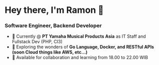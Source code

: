 # Hey there, I'm Ramon 🙌

### Software Engineer, Backend Developer

- 🏢 Currently @ __PT Yamaha Musical Products Asia__ as IT Staff and Fullstack Dev (PHP, CI3)
- 🌱 Exploring the wonders of __Go Language, Docker, and RESTful APIs (soon Cloud things like AWS, etc...)__
- 🎯 Available for collaboration and learning from 18.00 to 22.00 WIB
